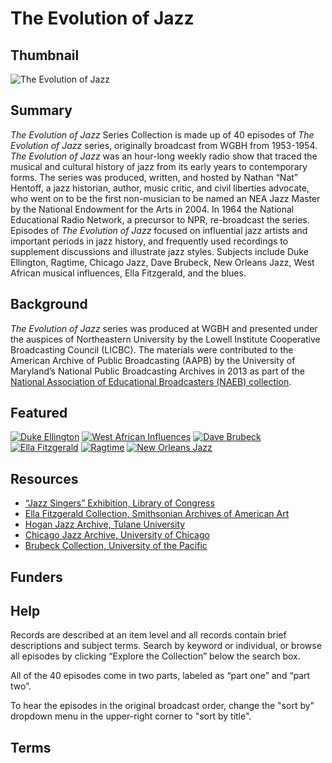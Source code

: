 # The Evolution of Jazz

## Thumbnail

![The Evolution of Jazz](https://s3.amazonaws.com/americanarchive.org/special-collections/EvolutionofJazz.jpg "The Evolution of Jazz")
## Summary

<em>The Evolution of Jazz</em> Series Collection is made up of 40 episodes of <em>The Evolution of Jazz</em> series, originally broadcast from WGBH from 1953-1954. <em>The Evolution of Jazz</em> was an hour-long weekly radio show that traced the musical and cultural history of jazz from its early years to contemporary forms. The series was produced, written, and hosted by Nathan “Nat” Hentoff, a jazz historian, author, music critic, and civil liberties advocate, who went on to be the first non-musician to be named an NEA Jazz Master by the National Endowment for the Arts in 2004. In 1964 the National Educational Radio Network, a precursor to NPR, re-broadcast the series. Episodes of <em>The Evolution of Jazz</em> focused on influential jazz artists and important periods in jazz history, and frequently used recordings to supplement discussions and illustrate jazz styles. Subjects include Duke Ellington, Ragtime, Chicago Jazz, Dave Brubeck, New Orleans Jazz, West African musical influences, Ella Fitzgerald, and the blues. 

## Background

<em>The Evolution of Jazz</em> series was produced at WGBH and presented under the auspices of Northeastern University by the Lowell Institute Cooperative Broadcasting Council (LICBC). The materials were contributed to the American Archive of Public Broadcasting (AAPB) by the University of Maryland’s National Public Broadcasting Archives in 2013 as part of the [National Association of Educational Broadcasters (NAEB) collection](http://americanarchive.org/special_collections/naeb). 

## Featured 

[![Duke Ellington](https://s3.amazonaws.com/americanarchive.org/special-collections/WGBH-logo.jpg)](/catalog/cpb-aacip_500-9z90dg82)
[![West African Influences](https://s3.amazonaws.com/americanarchive.org/special-collections/WGBH-logo.jpg)](/catalog/cpb-aacip_500-c824g66s)
[![Dave Brubeck](https://s3.amazonaws.com/americanarchive.org/special-collections/WGBH-logo.jpg)](/catalog/cpb-aacip_500-kd1qkz43)
[![Ella Fitzgerald](https://s3.amazonaws.com/americanarchive.org/special-collections/WGBH-logo.jpg)](/catalog/cpb-aacip_500-bz619c4t)
[![Ragtime](https://s3.amazonaws.com/americanarchive.org/special-collections/WGBH-logo.jpg)](/catalog/cpb-aacip_500-tt4fsd6k)
[![New Orleans Jazz](https://s3.amazonaws.com/americanarchive.org/special-collections/WGBH-logo.jpg)](/catalog/cpb-aacip_500-fj29dt01)

## Resources

- [“Jazz Singers” Exhibition, Library of Congress](https://www.loc.gov/exhibits/jazz-singers/)
- [Ella Fitzgerald Collection, Smithsonian Archives of American Art](https://www.aaa.si.edu/collection-features/ella-fitzgerald)
- [Hogan Jazz Archive, Tulane University](https://jazz.tulane.edu/)
- [Chicago Jazz Archive, University of Chicago](https://www.lib.uchicago.edu/collex/collections/chicago-jazz-archive/)
- [Brubeck Collection, University of the Pacific](https://www.pacific.edu/university-libraries/find/holt-atherton-special-collections/brubeck-collection.html)

## Funders

## Help

Records are described at an item level and all records contain brief descriptions and subject terms. Search by keyword or individual, or browse all episodes by clicking “Explore the Collection” below the search box. 

All of the 40 episodes come in two parts, labeled as “part one” and “part two”. 

To hear the episodes in the original broadcast order, change the "sort by" dropdown menu in the upper-right corner to "sort by title". 

## Terms

